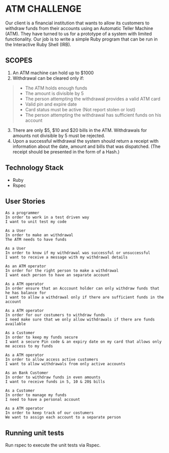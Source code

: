 # ATM CHALLENGE
Our client is a financial institution that wants to allow its customers to withdraw funds from their accounts using an Automatic Teller Machine (ATM). They have turned to us for a prototype of a system with limited functionality. Our job is to write a simple Ruby program that can be run in the Interactive Ruby Shell (IRB).


## SCOPES
1. An ATM machine can hold up to $1000
2. Withdrawal can be cleared only if:
  > - The ATM holds enough funds
  > - The amount is divisible by 5
  > - The person attempting the withdrawal provides a valid ATM card
> - Valid pin and expire date
> - Card status must be active (Not report stolen or lost)
> - The person attempting the withdrawal has sufficient funds on his account
3. There are only $5, $10 and $20 bills in the ATM. Withdrawals for amounts not divisible by 5 must be rejected.
4. Upon a successful withdrawal the system should return a receipt with information about the date, amount and bills that was dispatched. (The receipt should be presented in the form of a Hash.)

## Technology Stack
- Ruby
- Rspec

## User Stories

```
As a programmer
In order to work in a test driven way
I want to unit test my code

As a User       
In order to make an withdrawal      
The ATM needs to have funds

As a User               
In order to know if my withdrawal was successful or unsuccessful               
I want to receive a message with my withdrawal details

As an ATM operator          
In order for the right person to make a withdrawal            
I want each person to have an separate account

As a ATM operator           
In order ensure that an Acccount holder can only withdraw funds that he has balance for           
I want to allow a withdrawal only if there are sufficient funds in the account

As a ATM operator
In order for our costumers to withdraw funds
I need make sure that we only allow withdrawals if there are funds available

As a Customer              
In order to keep my funds secure             
I want a secure Pin code & an expiry date on my card that allows only me access to my funds

As a ATM operator             
In order to allow access active customers             
I want to allow withdrawals from only active accounts

As an Bank Customer    
In order to withdraw funds in even amounts  
I want to receive funds in 5, 10 & 20$ bills

As a Customer
In order to manage my funds
I need to have a personal account

As a ATM operator      
In order to keep track of our costumers     
We want to assign each account to a separate person

```

## Running unit tests
Run rspec to execute the unit tests via Rspec.

